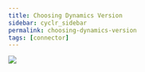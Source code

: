 ```yaml
---
title: Choosing Dynamics Version
sidebar: cyclr_sidebar
permalink: choosing-dynamics-version
tags: [connector]
---
```


![](./images/choosing_dynamics_version.png)
